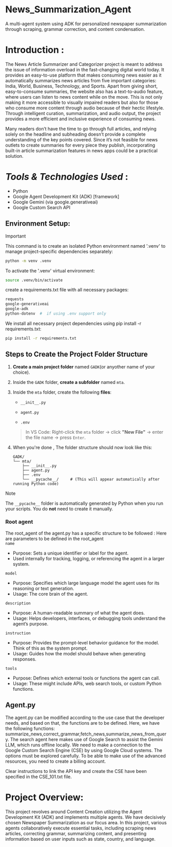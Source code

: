 # News_Summarization_Agent
A multi-agent system using ADK for personalized newspaper summarization through scraping, grammar correction, and content condensation.

# Introduction : 
The News Article Summarizer and Categorizer project is meant to address the issue of information overload in the fast-changing digital world today. It provides an easy-to-use platform that makes consuming news easier as it automatically summarizes news articles from five important categories: India, World, Business, Technology, and Sports. Apart from giving short, easy-to-consume summaries, the website also has a text-to-audio feature, where users can listen to news content while on the move. This is not only making it more accessible to visually impaired readers but also for those who consume more content through audio because of their hectic lifestyle. Through intelligent curation, summarization, and audio output, the project provides a more efficient and inclusive experience of consuming news.

Many readers don’t have the time to go through full articles, and relying solely on the headline and subheading doesn’t provide a complete understanding of the key points covered. Since it’s not feasible for news outlets to create summaries for every piece they publish, incorporating built-in article summarization features in news apps could be a practical solution.

#  *Tools & Technologies Used* :   
* Python
* Google Agent Development Kit (ADK) [framework] 
* Google Gemini (via google.generativeai) 
* Google Custom Search API

## Environment Setup: 
> [!IMPORTANT]
> This command is to create an isolated Python environment named '.venv' to manage project-specific dependencies separately:  
> ```bash
> python -m venv .venv
> ```

To activate the '.venv' virtual environment:  
```bash
source .venv/bin/activate
```
  create a requirements.txt file with all necessary packages:
  ```bash
  requests
  google-generativeai
  google-adk
  python-dotenv  #  if using .env support only
  ```
We install all necessary project dependencies using pip install -r requirements.txt: 
```bash
pip install -r requirements.txt
```


## Steps to  Create the Project Folder Structure

1. **Create a main project folder** named `GADK`(or anyother name of your choice).

2. Inside the `GADK` folder, **create a subfolder** named `mta`.

3. Inside the `mta` folder, create the following **files**:

   * `__init__.py`

   * `agent.py`

   * `.env`

   >  In VS Code: Right-click the `mta` folder → click **"New File"** → enter the file name → press `Enter`.

4. When you're done , The folder structure should now look like this:

   ```
   GADK/
   └── mta/
       ├── __init__.py
       ├── agent.py
       ├── .env
       └── __pycache__/     # (This will appear automatically after running Python code)
   ```

>[!NOTE]
>The `__pycache__` folder is automatically generated by Python when you run your scripts. You do **not** need to create it manually.


### Root agent
The root_agent of the agent.py has a specific structure to be followed : 
Here are parameters to be defined in the root_agent <br/>
```name```
* Purpose: Sets a unique identifier or label for the agent.
* Used internally for tracking, logging, or referencing the agent in a larger system.
  
```model```
* Purpose: Specifies which large language model the agent uses for its reasoning or text generation.
* Usage: The core brain of the agent.

 ```description```
* Purpose: A human-readable summary of what the agent does.
* Usage: Helps developers, interfaces, or debugging tools understand the agent’s purpose.

```instruction```
* Purpose: Provides the prompt-level behavior guidance for the model. Think of this as the system prompt.
* Usage: Guides how the model should behave when generating responses.

```tools```
* Purpose: Defines which external tools or functions the agent can call.
* Usage: These might include APIs, web search tools, or custom Python functions.

## Agent.py

The agent.py can be modified according to the use case that the developer needs, and based on that, the functions are to be defined. Here, we have the following functions: summarize_news,correct_grammar,fetch_news,summarize_news_from_query. The search agent here makes use of Google Search to assist the Gemini LLM, which runs offline locally. We need to make a connection to the Google Custom Search Engine (CSE) by using Google Cloud systems. The options must be explored carefully. To be able to make use of the advanced resources, you need to create a billing account.

Clear instructions to link the API key and create the CSE have been specified in the CSE_101.txt file.

# Project Overview: 
This project revolves around Content Creation utilizing the Agent Development Kit (ADK) and implements multiple agents. We have decisively chosen Newspaper Summarization as our focus area. In this project, various agents collaboratively execute essential tasks, including scraping news articles, correcting grammar, summarizing content, and presenting information based on user inputs such as state, country, and language.



